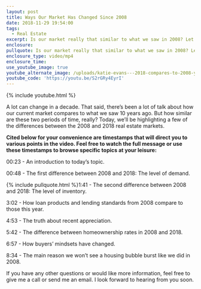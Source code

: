 ```yaml
---
layout: post
title: Ways Our Market Has Changed Since 2008
date: 2018-11-29 19:54:00
tags:
  - Real Estate
excerpt: Is our market really that similar to what we saw in 2008? Let’s find out.
enclosure:
pullquote: Is our market really that similar to what we saw in 2008? Let’s find out.
enclosure_type: video/mp4
enclosure_time:
use_youtube_image: true
youtube_alternate_image: /uploads/katie-evans---2018-compares-to-2008-youtube.jpg
youtube_code: 'https://youtu.be/S2rGRy4EyrI'
---
```


{% include youtube.html %}

A lot can change in a decade. That said, there’s been a lot of talk about how our current market compares to what we saw 10 years ago. But how similar are these two periods of time, really? Today, we’ll be highlighting a few of the differences between the 2008 and 2018 real estate markets.&nbsp;

**Cited below for your convenience are timestamps that will direct you to various points in the video. Feel free to watch the full message or use these timestamps to browse specific topics at your leisure:&nbsp;**

00:23 - An introduction to today’s topic.

00:48 - The first difference between 2008 and 2018: The level of demand.&nbsp;

{% include pullquote.html %}1:41 - The second difference between 2008 and 2018: The level of inventory.&nbsp;

3:02 - How loan products and lending standards from 2008 compare to those this year.&nbsp;

4:53 - The truth about recent appreciation.&nbsp;

5:42 - The difference between homeownership rates in 2008 and 2018.&nbsp;

6:57 - How buyers’ mindsets have changed.&nbsp;

8:34 - The main reason we won’t see a housing bubble burst like we did in 2008.&nbsp;

If you have any other questions or would like more information, feel free to give me a call or send me an email. I look forward to hearing from you soon.